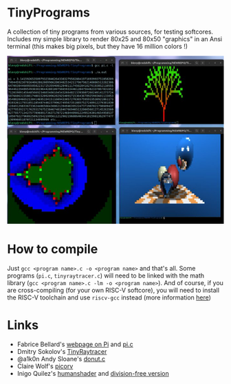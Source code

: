 # TinyPrograms
A collection of tiny programs from various sources, for testing softcores. Includes my simple library to
render 80x25 and 80x50 "graphics" in an Ansi terminal (this makes big pixels, but they have 16 million colors !)

![](Images/TinyPrograms.png)

# How to compile

Just `gcc <program name>.c -o <program name>` and that's all. Some programs (`pi.c`,
`tinyraytracer.c`) will need to be linked with the math library (`gcc <program name>.c -lm -o <program name>`).
And of course, if you are cross-compiling (for your own RISC-V
softcore), you will need to install the RISC-V toolchain and use
`riscv-gcc` instead (more information [here](https://github.com/BrunoLevy/learn-fpga))

# Links
- Fabrice Bellard's [webpage on Pi](https://bellard.org/pi/) and [pi.c](https://bellard.org/pi/pi.c)
- Dmitry Sokolov's [TinyRaytracer](https://github.com/ssloy/tinyraytracer)
- @a1k0n Andy Sloane's [donut.c](https://gist.github.com/a1k0n/8ea6516b4946ab36348fb61703dc3194)
- Claire Wolf's [picorv](https://github.com/YosysHQ/picorv32)
- Inigo Quilez's [humanshader](https://humanshader.com/) and [division-free
version](https://www.shadertoy.com/view/XflXDs)